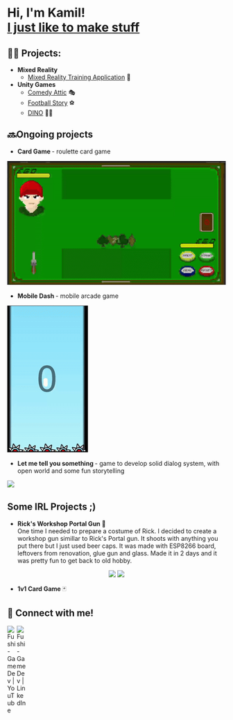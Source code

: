 <h1>Hi, I'm Kamil! <br/><a href="https://drive.google.com/drive/folders/1BMz-kRYjAutS9GPaQSJWqIoJDihdDU0V?usp=drive_link">I just like to make stuff</a>

<h2>👨‍💻 Projects:</h2>

- <b> Mixed Reality </b>
  - [Mixed Reality Training Application](https://github.com/FushiGameDev/Mixed-Reality-Training-App) 🥽
- <b>Unity Games</b>
  - [Comedy Attic](https://github.com/FushiGameDev/ComedyAttic) 🎭
  - [Football Story](https://github.com/FushiGameDev/FootballStory) ⚽
  - [DINO](https://github.com/FushiGameDev/DINO/tree/main) 🐱‍🐉

<h2>  🔜Ongoing projects </h2> 

  - <b> Card Game </b> - roulette card game

  <img src="CardGame.gif" loop=infinite>

  - <b> Mobile Dash </b> - mobile arcade game  
  
  <img src="MobileDash.gif" loop=infinite>

  - <b> Let me tell you something </b> - game to develop solid dialog system, with open world and some fun storytelling   

  <img src="https://github.com/FushiGameDev/FushiGameDev/blob/dd8f8632e71e45004c801a21a27bdc35d4154fdf/Let%20me%20tell%20you%20something.gif" loop=infinite>


<h2> Some IRL Projects ;)</h2>  
  
  - <b> Rick's Workshop Portal Gun </b> 🔫  
    One time I needed to prepare a costume of Rick. I decided to create a workshop gun simillar to Rick's Portal gun. It shoots with anything you put there but I just used beer caps. It was made with ESP8266 board, leftovers from renovation, glue gun and glass. Made it in 2 days and it was pretty fun to get back to old hobby.
    
<p align="center" width="100%">
    <img width="60%" src="https://github.com/user-attachments/assets/b5346be6-e672-4c3a-a71c-977baf32fb17" loop=infinite>
    <img width="28%" src="WorkshopPortalGun.gif" loop=infinite>
</p>
    
  - <b> 1v1 Card Game </b>🃏


<h2> 🤳 Connect with me!</h2>

[<img align="left" alt="Fushi-GameDev | YouTube" width="22px" src="https://cdn.jsdelivr.net/npm/simple-icons@v3/icons/youtube.svg" />][youtube]
[<img align="left" alt="Fushi-GameDev | LinkedIn" width="22px" src="https://cdn.jsdelivr.net/npm/simple-icons@v3/icons/linkedin.svg" />][linkedin]

[youtube]: https://www.youtube.com/@Fushi-GameDev
[linkedin]: https://www.linkedin.com/in/kamil-borys-526b21263/

